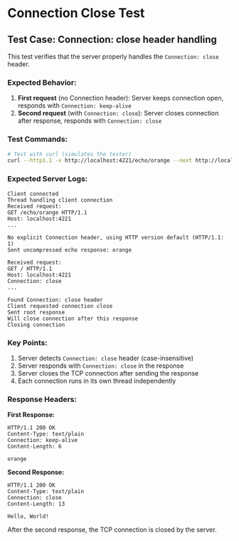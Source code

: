 # Connection Close Test

## Test Case: Connection: close header handling

This test verifies that the server properly handles the `Connection: close` header.

### Expected Behavior:

1. **First request** (no Connection header): Server keeps connection open, responds with `Connection: keep-alive`
2. **Second request** (with `Connection: close`): Server closes connection after response, responds with `Connection: close`

### Test Commands:

```bash
# Test with curl (simulates the tester)
curl --http1.1 -v http://localhost:4221/echo/orange --next http://localhost:4221/ -H "Connection: close"
```

### Expected Server Logs:

```
Client connected
Thread handling client connection
Received request:
GET /echo/orange HTTP/1.1
Host: localhost:4221
...

No explicit Connection header, using HTTP version default (HTTP/1.1: 1)
Sent uncompressed echo response: orange

Received request:
GET / HTTP/1.1
Host: localhost:4221
Connection: close
...

Found Connection: close header
Client requested connection close
Sent root response
Will close connection after this response
Closing connection
```

### Key Points:

1. Server detects `Connection: close` header (case-insensitive)
2. Server responds with `Connection: close` in the response
3. Server closes the TCP connection after sending the response
4. Each connection runs in its own thread independently

### Response Headers:

**First Response:**
```
HTTP/1.1 200 OK
Content-Type: text/plain
Connection: keep-alive
Content-Length: 6

orange
```

**Second Response:**
```
HTTP/1.1 200 OK
Content-Type: text/plain
Connection: close
Content-Length: 13

Hello, World!
```

After the second response, the TCP connection is closed by the server.
